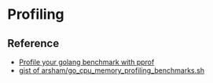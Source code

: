 # Profiling

## Reference

- [Profile your golang benchmark with pprof](https://medium.com/@felipedutratine/profile-your-benchmark-with-pprof-fb7070ee1a94)
- [gist of arsham/go_cpu_memory_profiling_benchmarks.sh](https://gist.github.com/arsham/bbc93990d8e5c9b54128a3d88901ab90)